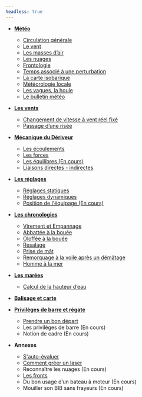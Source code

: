 ```yaml
---
headless: true
---
```


- [**Météo**]({{<relref"/docs/meteorology">}})
    - [Circulation générale]({{<relref"/docs/meteorology/general_circulation">}})
    - [Le vent]({{<relref"/docs/meteorology/wind">}})
    - [Les masses d’air]({{<relref"/docs/meteorology/air_volumes">}})
    - [Les nuages]({{<relref"/docs/meteorology/clouds">}})
    - [Frontologie]({{<relref"/docs/meteorology/frontology">}})
    - [Temps associé à une perturbation]({{<relref"/docs/meteorology/weather_associated_with_a_perturbation">}})
    - [La carte isobarique]({{<relref"/docs/meteorology/isobaric_map">}})
    - [Météorologie locale]({{<relref"/docs/meteorology/local_weather">}})
    - [Les vagues, la houle]({{<relref"/docs/meteorology/waves_and_swell">}})
    - [Le bulletin météo]({{<relref"/docs/meteorology/weather_report">}})

- [**Les vents**]({{<relref"/docs/winds">}})
    - [Changement de vitesse à vent réel fixé]({{<relref"/docs/winds/changing_speed_with_fixed_real_wind_speed">}})
    - [Passage d’une risée]({{<relref"/docs/winds/gust_of_wind">}})

- [**Mécanique du Dériveur**]({{<relref"/docs/dinghy_mecanic">}})
    - [Les écoulements]({{<relref"/docs/dinghy_mecanic/flows">}})
    - [Les forces]({{<relref"/docs/dinghy_mecanic/strengths">}})
    - [Les équilibres (En cours)]({{<relref"/docs/dinghy_mecanic/balance">}})
    - [Liaisons directes - indirectes]({{<relref"/docs/dinghy_mecanic/direct-indirect-links">}})

- [**Les réglages**]({{<relref"/docs/settings">}})
    - [Réglages statiques]({{<relref"/docs/settings/statics">}})
    - [Réglages dynamiques]({{<relref"/docs/settings/dynamics">}})
    - [Position de l'équipage (En cours)]({{<relref"/docs/settings/positions">}})

- [**Les chronologies**]({{<relref"/docs/chronologies">}})
    - [Virement et Empannage]({{<relref"/docs/chronologies/tacking_and_gybing">}})
    - [Abbattée à la bouée]({{<relref"/docs/chronologies/abattee">}})
    - [Oloffée à la bouée]({{<relref"/docs/chronologies/oloffee">}})
    - [Resalage]({{<relref"/docs/chronologies/resalage">}})
    - [Prise de mât]({{<relref"/docs/chronologies/mast_grabbing">}})
    - [Remorquage à la voile après un démâtage]({{<relref"/docs/chronologies/dematage">}})
    - [Homme à la mer]({{<relref"/docs/chronologies/man_overboard">}})

- [**Les marées**]({{<relref"/docs/tides">}})
    - [Calcul de la hauteur d’eau]({{<relref"/docs/tides/water_height_calculation">}})

- [**Balisage et carte**]({{<relref"/docs/buoyage_system_and_map">}})

- [**Privilèges de barre et régate**]({{<relref"/docs/regatta">}})
    - [Prendre un bon départ]({{<relref"/docs/regatta/getting_off_to_a_good_start">}})
    - Les privilèges de barre (En cours)
    - Notion de cadre (En cours)

- **Annexes**
    - [S'auto-évaluer]({{<relref"/docs/annexes/self-evaluation">}})
    - [Comment gréer un laser]({{<relref"/docs/annexes/laser_rigging">}})
    - Reconnaître les nuages (En cours)
    - [Les fronts]({{<relref"/docs/annexes/annexe-fronts">}})
    - Du bon usage d’un bateau à moteur (En cours)
    - Mouiller son BIB sans frayeurs (En cours)
